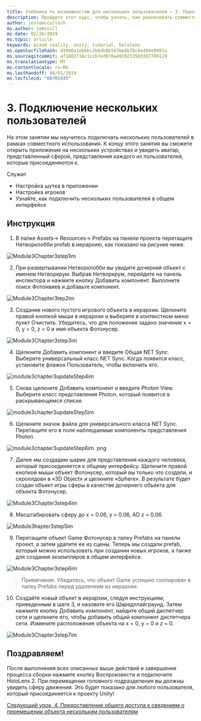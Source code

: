 ```yaml
---
title: Учебники по возможностям для нескольких пользователей — 3. Подключение нескольких пользователей
description: Пройдите этот курс, чтобы узнать, как реализовать совместное использование нескольких пользователей в приложении HoloLens 2.
author: jessemcculloch
ms.author: jemccull
ms.date: 02/26/2019
ms.topic: article
keywords: mixed reality, unity, tutorial, hololens
ms.openlocfilehash: d3068a1ebbbc2b6db8b563be8bf8c6e488e9491a
ms.sourcegitcommit: af1602710c1ccb7ed870a491923350d387706129
ms.translationtype: MT
ms.contentlocale: ru-RU
ms.lasthandoff: 08/01/2019
ms.locfileid: "68701939"
---
```

# <a name="3-connecting-multiple-users"></a>3. Подключение нескольких пользователей

На этом занятии мы научитесь подключать нескольких пользователей в рамках совместного использования. К концу этого занятия вы сможете открыть приложение на нескольких устройствах и увидеть аватар, представленный сферой, представления каждого из пользователей, которые присоединяются к. 

Служит

- Настройка шутка в приложении
- Настройка игроков
- Узнайте, как подключить нескольких пользователей в общем интерфейсе

## <a name="instructions"></a>Инструкция

1. В папке Assets-> Resources-> Prefabs на панели проекта перетащите Нетворклобби prefab в иерархию, как показано на рисунке ниже.

![Module3Chapter3step1im](images/module3chapter3step1im.PNG)

2. При развертывании Нетворклобби вы увидите дочерний объект с именем Нетворкрум. Выбрав Нетворкрум, перейдите на панель инспектора и нажмите кнопку Добавить компонент. Выполните поиск Фотонвиев и добавьте компонент.

![Module3Chapter3tep2im](images/module3chapter3step2im.PNG)

3. Создание нового пустого игрового объекта в иерархии. Щелкните правой кнопкой мыши в иерархии и выберите в контекстном меню пункт Очистить. Убедитесь, что для положения задано значение x = 0, y = 0, z = 0 и имя объекта Фотонусер.

![Module3Chapter3step3im](images/module3chapter3step3im.PNG)

4. Щелкните Добавить компонент и введите Общая NET Sync. Выберите универсальный класс NET Sync. Когда появится класс, установите флажок Пользователь, чтобы включить его. 

![module3chapter3updateStep4im](images/module3chapter3updateStep4im.png)

5. Снова щелкните Добавить компонент и введите Photon View. Выберите класс представления Photon, который появится в раскрывающемся списке.

![module3chapter3updateStep5im](images/module3chapter3updateStep5im.png)

6. Щелкните значок файла для универсального класса NET Sync. Перетащите его в поле наблюдаемые компоненты представления Photon. 

![module3chapter3updateStep6im. png](images/module3chapter3updateStep6im.png) 

7. Далее мы создадим шарик для представления каждого человека, который присоединяется к общему интерфейсу. Щелкните правой кнопкой мыши объект Фотонусер, который вы только что создали, и скроллдовн в «3D Object» и щелкните «Sphere». В результате будет создан объект игры сферы в качестве дочернего объекта для объекта Фотонусер.

![Module3Chapter3step4im](images/module3chapter3step4im.PNG)

8. Масштабировать сферу до x = 0.06, y = 0.06, AD z = 0.06.

![Module3hapter3step5im](images/module3chapter3step5im.PNG)

9. Перетащите объект Game Фотонусер в папку Prefabs на панели проект, а затем удалите ее из сцены. Теперь мы создали prefab, который можно использовать при создании новых игроков, а также для создания экземпляров в общем интерфейсе.

![Module3Chapter3step6im](images/module3chapter3step6im.PNG)

> Примечание. Убедитесь, что объект Game успешно скопирован в папку Prefabs перед удалением из иерархии.

10. Создайте новый объект в иерархии, следуя инструкциям, приведенным в шаге 3, и назовите его Шаредплайграунд. Затем нажмите кнопку Добавить компонент, найдите общий диспетчер сети и щелкните его, чтобы добавить общий компонент диспетчера сети. Измените расположение объекта на x = 0, y = 0 и z = 0.

![Module3Chapter3step7im](images/module3chapter3step7im.PNG)


## <a name="congratulations"></a>Поздравляем!

После выполнения всех описанных выше действий и завершения процесса сборки нажмите кнопку Воспроизвести и подключите HoloLens 2. При перемещении головного подразделения вы должны увидеть сферу движения. Это будет показано для любого пользователя, который присоединяется к проекту Unity!

[Следующий урок. 4. Предоставление общего доступа к сведениям о перемещении объекта нескольким пользователям](mrlearning-sharing(photon)-ch4.md)

